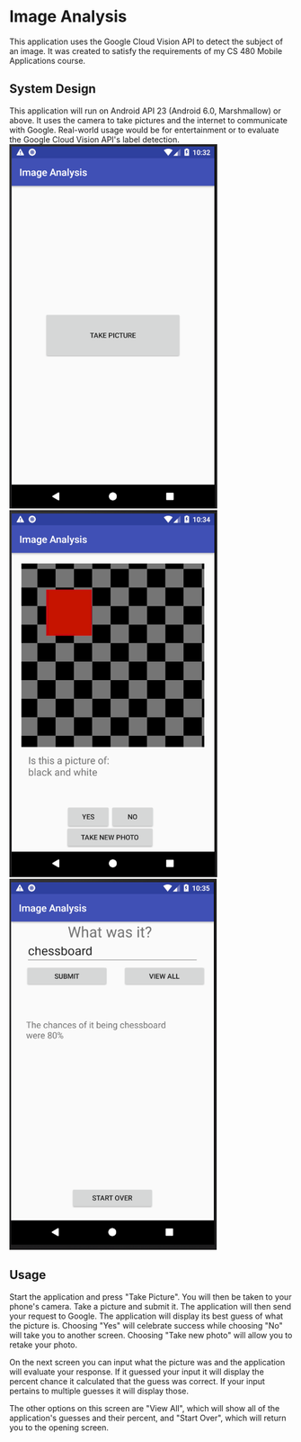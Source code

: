 # Image Analysis
This application uses the Google Cloud Vision API to detect the subject of an image. It was created to satisfy the requirements of my CS 480 Mobile Applications course.

## System Design 
This application will run on Android API 23 (Android 6.0, Marshmallow) or above. It uses the camera to take pictures and the internet to communicate with Google. Real-world usage would be for entertainment or to evaluate the Google Cloud Vision API's label detection.
![Screen One](screen1.png) ![Screen Two](screen2.png) ![Screen Three](screen3.png)
## Usage
Start the application and press "Take Picture". You will then be taken to your phone's camera. Take a picture and submit it. The application will then send your request to Google. The application will display its best guess of what the picture is. Choosing "Yes" will celebrate success while choosing "No" will take you to another screen. Choosing "Take new photo" will allow you to retake your photo.

On the next screen you can input what the picture was and the application will evaluate your response. If it guessed your input it will display the percent chance it calculated that the guess was correct. If your input pertains to multiple guesses it will display those.

The other options on this screen are "View All", which will show all of the application's guesses and their percent, and "Start Over", which will return you to the opening screen.
